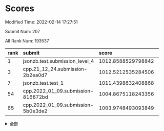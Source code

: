 # Scores

Modified Time: 2022-02-14 17:27:51

Submit Num: 207

All Rank Num: 193537

| rank |               submit               |       score        |       sigma        | pk_num |
| :--- | :--------------------------------- | :----------------- | :----------------- | :----- |
| 1    | jsonzb.test.submission_level_4     | 1012.8588529798842 | 0.837426521925977  | 3739   |
| 3    | cpp.21_12_24.submission-2b2ea0d7   | 1012.5212535284506 | 0.7911308430659034 | 3738   |
| 7    | jsonzb.test.test_1                 | 1011.4398632408868 | 0.8069655171048712 | 3740   |
| 54   | cpp.2022_01_09.submission-816672bd | 1004.8675118243356 | 0.7200189644876963 | 3746   |
| 65   | cpp.2022_01_09.submission-5b0e3de2 | 1003.9748493093849 | 0.7212679571704201 | 3745   |


<details>
<summary>全部</summary>

| rank |                 submit                 |       score        |       sigma        | pk_num |
| :--- | :------------------------------------- | :----------------- | :----------------- | :----- |
| 1    | jsonzb.test.submission_level_4         | 1012.8588529798842 | 0.837426521925977  | 3739   |
| 2    | gobigger.level_3.submission_level_3_38 | 1012.691041148354  | 0.7913276043493567 | 3742   |
| 3    | cpp.21_12_24.submission-2b2ea0d7       | 1012.5212535284506 | 0.7911308430659034 | 3738   |
| 4    | gobigger.level_3.submission_level_3_27 | 1012.3984820277295 | 0.7917404406242293 | 3742   |
| 5    | gobigger.level_3.submission_level_3_10 | 1012.0958696776079 | 0.8302667171116966 | 3736   |
| 6    | gobigger.level_3.submission_level_3_4  | 1011.5950897552931 | 0.7596361259947021 | 3737   |
| 7    | jsonzb.test.test_1                     | 1011.4398632408868 | 0.8069655171048712 | 3740   |
| 8    | gobigger.level_3.submission_level_3_41 | 1011.2967860593203 | 0.7586506945598953 | 3741   |
| 9    | gobigger.level_3.submission_level_3_7  | 1011.2656780692474 | 0.7790316493122562 | 3736   |
| 10   | gobigger.level_3.submission_level_3_40 | 1011.2257076647223 | 0.7610776712570065 | 3737   |
| 11   | gobigger.level_3.submission_level_3_16 | 1011.1432447946647 | 0.7826872289107673 | 3738   |
| 12   | gobigger.level_3.submission_level_3_23 | 1011.0423803388968 | 0.7535516899688709 | 3739   |
| 13   | gobigger.level_3.submission_level_3_13 | 1010.8944666752482 | 0.7561485954892999 | 3741   |
| 14   | gobigger.level_3.submission_level_3_42 | 1010.7473922261638 | 0.7534796072181158 | 3743   |
| 15   | gobigger.level_3.submission_level_3_14 | 1010.6244747692879 | 0.7652018561735636 | 3743   |
| 16   | gobigger.level_3.submission_level_3_24 | 1010.6003928753427 | 0.7654521730633937 | 3738   |
| 17   | gobigger.level_3.submission_level_3_25 | 1010.5118225115201 | 0.751803271690146  | 3743   |
| 18   | gobigger.level_3.submission_level_3_37 | 1010.4997795273856 | 0.7661360106581814 | 3740   |
| 19   | gobigger.level_3.submission_level_3_8  | 1010.393496702463  | 0.7634602801166994 | 3736   |
| 20   | gobigger.level_3.submission_level_3_15 | 1010.3636981826897 | 0.7730947528156947 | 3744   |
| 21   | gobigger.level_3.submission_level_3_36 | 1010.3603225787613 | 0.7850028130669479 | 3738   |
| 22   | gobigger.level_3.submission_level_3_11 | 1010.1663009977963 | 0.76101172449792   | 3743   |
| 23   | gobigger.level_3.submission_level_3_3  | 1010.160246993974  | 0.7499074997609786 | 3737   |
| 24   | gobigger.level_3.submission_level_3_2  | 1010.1305945071232 | 0.7805608686995676 | 3735   |
| 25   | gobigger.level_3.submission_level_3_6  | 1010.1043084410303 | 0.7817515414576348 | 3738   |
| 26   | gobigger.level_3.submission_level_3_26 | 1009.9528031929974 | 0.7850482122603314 | 3742   |
| 27   | gobigger.level_3.submission_level_3_28 | 1009.8610808550563 | 0.7609520187474065 | 3742   |
| 28   | gobigger.level_3.submission_level_3_30 | 1009.7963245369713 | 0.7367366456541786 | 3744   |
| 29   | gobigger.level_3.submission_level_3_49 | 1009.7860053897991 | 0.7648123075813203 | 3739   |
| 30   | gobigger.level_3.submission_level_3_19 | 1009.7464811746113 | 0.7745614137736305 | 3734   |
| 31   | gobigger.level_3.submission_level_3_22 | 1009.661527186684  | 0.7401822614163697 | 3737   |
| 32   | gobigger.level_3.submission_level_3_29 | 1009.5839514137766 | 0.7634536241912356 | 3741   |
| 33   | gobigger.level_3.submission_level_3_20 | 1009.48804007916   | 0.7728552163729674 | 3740   |
| 34   | gobigger.level_3.submission_level_3_47 | 1009.427702643084  | 0.7582219356975559 | 3737   |
| 35   | gobigger.level_3.submission_level_3_45 | 1009.4219852828912 | 0.7386179834845287 | 3739   |
| 36   | gobigger.level_3.submission_level_3_48 | 1009.3715310289525 | 0.7633478199536458 | 3741   |
| 37   | gobigger.level_3.submission_level_3_18 | 1009.302770607715  | 0.7464009903623645 | 3743   |
| 38   | gobigger.level_3.submission_level_3_43 | 1009.1639244087468 | 0.7418624175847879 | 3740   |
| 39   | gobigger.level_3.submission_level_3_5  | 1009.1620683185247 | 0.7560338509371485 | 3738   |
| 40   | gobigger.level_3.submission_level_3_44 | 1009.1180534027246 | 0.7640302081721285 | 3742   |
| 41   | gobigger.level_3.submission_level_3_1  | 1009.0741512395355 | 0.7493913169490871 | 3737   |
| 42   | gobigger.level_3.submission_level_3_34 | 1009.027302201561  | 0.7462502716271375 | 3740   |
| 43   | gobigger.level_3.submission_level_3_32 | 1008.9867487618419 | 0.7400700465876661 | 3742   |
| 44   | gobigger.level_3.submission_level_3_35 | 1008.934609393132  | 0.7468812920782875 | 3741   |
| 45   | gobigger.level_3.submission_level_3_12 | 1008.8947758857258 | 0.750224763439818  | 3741   |
| 46   | gobigger.level_3.submission_level_3_39 | 1008.8578126144    | 0.7427141719802643 | 3746   |
| 47   | gobigger.level_3.submission_level_3_9  | 1008.8520190269928 | 0.7533236602537041 | 3740   |
| 48   | gobigger.level_3.submission_level_3_0  | 1008.7424366908174 | 0.7446822853307491 | 3738   |
| 49   | gobigger.level_3.submission_level_3_46 | 1008.6790605324491 | 0.7301630550516693 | 3737   |
| 50   | gobigger.level_3.submission_level_3_31 | 1008.6608763591261 | 0.7724394447936016 | 3741   |
| 51   | gobigger.level_3.submission_level_3_33 | 1008.5140748699505 | 0.7509203712174879 | 3742   |
| 52   | gobigger.level_3.submission_level_3_21 | 1008.1942557617845 | 0.7414058272345425 | 3747   |
| 53   | gobigger.level_3.submission_level_3_17 | 1007.74003469314   | 0.7419786777841939 | 3738   |
| 54   | cpp.2022_01_09.submission-816672bd     | 1004.8675118243356 | 0.7200189644876963 | 3746   |
| 55   | gobigger.level_1.submission_level_1_29 | 1004.8543920084085 | 0.723802786084158  | 3742   |
| 56   | gobigger.level_1.submission_level_1_23 | 1004.7837676264922 | 0.726749911305248  | 3739   |
| 57   | gobigger.level_1.submission_level_1_48 | 1004.641049555463  | 0.7314224887525655 | 3747   |
| 58   | gobigger.level_1.submission_level_1_34 | 1004.5547667793394 | 0.7225778613278306 | 3737   |
| 59   | gobigger.level_1.submission_level_1_49 | 1004.5007115030521 | 0.723158188042009  | 3735   |
| 60   | gobigger.level_1.submission_level_1_17 | 1004.4401753328077 | 0.7225237640668916 | 3741   |
| 61   | gobigger.level_1.submission_level_1_19 | 1004.257350424203  | 0.7113863362921758 | 3742   |
| 62   | gobigger.level_1.submission_level_1_30 | 1004.1149316965826 | 0.7185189743774753 | 3735   |
| 63   | gobigger.level_1.submission_level_1_22 | 1004.0213937303433 | 0.7102086483527508 | 3737   |
| 64   | gobigger.level_1.submission_level_1_14 | 1004.0154043549753 | 0.7120363588848344 | 3739   |
| 65   | cpp.2022_01_09.submission-5b0e3de2     | 1003.9748493093849 | 0.7212679571704201 | 3745   |
| 66   | gobigger.level_1.submission_level_1_11 | 1003.9453505357069 | 0.7075297908924614 | 3739   |
| 67   | gobigger.level_1.submission_level_1_33 | 1003.8497201675591 | 0.726133281942421  | 3738   |
| 68   | gobigger.level_1.submission_level_1_7  | 1003.8440210566704 | 0.7057492637625538 | 3739   |
| 69   | gobigger.level_1.submission_level_1_20 | 1003.7806422317278 | 0.7220973556299219 | 3743   |
| 70   | gobigger.level_1.submission_level_1_8  | 1003.7354949932976 | 0.7150859229684691 | 3741   |
| 71   | gobigger.level_1.submission_level_1_27 | 1003.6867467985453 | 0.7158425908378949 | 3736   |
| 72   | gobigger.level_1.submission_level_1_13 | 1003.5946998293432 | 0.7202186448404485 | 3741   |
| 73   | gobigger.level_1.submission_level_1_0  | 1003.5114338668263 | 0.7188176503866893 | 3733   |
| 74   | gobigger.level_1.submission_level_1_2  | 1003.5076668300566 | 0.7194209886162443 | 3736   |
| 75   | gobigger.level_1.submission_level_1_41 | 1003.5069570879967 | 0.731397767042162  | 3740   |
| 76   | gobigger.level_1.submission_level_1_18 | 1003.4676220792359 | 0.7192736583890355 | 3741   |
| 77   | gobigger.level_1.submission_level_1_15 | 1003.4308754429692 | 0.7150633130750422 | 3736   |
| 78   | gobigger.level_1.submission_level_1_24 | 1003.4241102936164 | 0.7143382742445797 | 3740   |
| 79   | gobigger.level_1.submission_level_1_16 | 1003.4173225000711 | 0.7283902157506343 | 3739   |
| 80   | gobigger.level_1.submission_level_1_21 | 1003.4167121539625 | 0.7087404799795705 | 3740   |
| 81   | gobigger.level_1.submission_level_1_44 | 1003.2385331347504 | 0.7169949329822766 | 3740   |
| 82   | gobigger.level_1.submission_level_1_6  | 1003.1741437388363 | 0.7088392577559255 | 3741   |
| 83   | gobigger.level_1.submission_level_1_12 | 1003.1545622466834 | 0.7139079354927493 | 3737   |
| 84   | gobigger.level_1.submission_level_1_43 | 1002.9941672190681 | 0.7071383471289688 | 3736   |
| 85   | gobigger.level_1.submission_level_1_3  | 1002.9497714623864 | 0.7220732755624368 | 3738   |
| 86   | gobigger.level_1.submission_level_1_25 | 1002.7974207838165 | 0.6999895527566236 | 3732   |
| 87   | gobigger.level_1.submission_level_1_4  | 1002.7676338101511 | 0.7127258090066872 | 3741   |
| 88   | gobigger.level_1.submission_level_1_31 | 1002.7325657682896 | 0.7173964834167912 | 3742   |
| 89   | gobigger.level_1.submission_level_1_42 | 1002.7112310768903 | 0.7178756015341962 | 3735   |
| 90   | gobigger.level_1.submission_level_1_39 | 1002.6953183527008 | 0.7178401779240031 | 3742   |
| 91   | gobigger.level_1.submission_level_1_46 | 1002.6224241623968 | 0.7137007085268653 | 3736   |
| 92   | gobigger.level_1.submission_level_1_10 | 1002.6023322638019 | 0.7139638261881813 | 3740   |
| 93   | gobigger.level_1.submission_level_1_36 | 1002.5955324688657 | 0.7111120595622117 | 3740   |
| 94   | gobigger.level_1.submission_level_1_26 | 1002.5581614678741 | 0.7221223663155644 | 3737   |
| 95   | gobigger.level_1.submission_level_1_45 | 1002.4594285931788 | 0.7008614628312165 | 3737   |
| 96   | gobigger.level_1.submission_level_1_5  | 1002.4237690986448 | 0.7202646160235906 | 3746   |
| 97   | gobigger.level_1.submission_level_1_1  | 1002.2933661795435 | 0.7109220851542142 | 3745   |
| 98   | gobigger.level_1.submission_level_1_37 | 1002.2760135745308 | 0.7085802946392215 | 3740   |
| 99   | gobigger.level_1.submission_level_1_28 | 1002.2702223501268 | 0.7140866771292147 | 3739   |
| 100  | gobigger.level_1.submission_level_1_32 | 1002.2113507641476 | 0.7133000933728904 | 3738   |
| 101  | gobigger.level_1.submission_level_1_35 | 1002.1594870796789 | 0.7146026412345212 | 3741   |
| 102  | gobigger.level_1.submission_level_1_47 | 1002.1050295357123 | 0.7110080257954678 | 3738   |
| 103  | gobigger.level_1.submission_level_1_40 | 1002.0205668268022 | 0.7076093761569002 | 3742   |
| 104  | gobigger.level_1.submission_level_1_9  | 1001.9873767799116 | 0.7155038544511017 | 3740   |
| 105  | gobigger.level_1.submission_level_1_38 | 1001.7962045459154 | 0.7196468462356823 | 3739   |
| 106  | gobigger.random.submission_random_31   | 997.7843435017785  | 0.7067493327249832 | 3742   |
| 107  | gobigger.random.submission_random_37   | 997.6330381574603  | 0.7108139014721964 | 3737   |
| 108  | gobigger.random.submission_random_28   | 997.3588114617853  | 0.7117909053001392 | 3745   |
| 109  | gobigger.random.submission_random_8    | 997.0284130571467  | 0.7115962035088104 | 3737   |
| 110  | gobigger.random.submission_random_6    | 997.013312753581   | 0.7057712352991773 | 3739   |
| 111  | gobigger.random.submission_random_17   | 996.9935622332499  | 0.6999319547996226 | 3746   |
| 112  | gobigger.random.submission_random_47   | 996.8057343451277  | 0.7047672040554028 | 3739   |
| 113  | gobigger.random.submission_random_7    | 996.780054017803   | 0.7146042290441196 | 3744   |
| 114  | gobigger.random.submission_random_42   | 996.7289248154958  | 0.7102149242066359 | 3737   |
| 115  | gobigger.random.submission_random_40   | 996.7102603857771  | 0.7050678821275332 | 3743   |
| 116  | gobigger.random.submission_random_12   | 996.6283609284535  | 0.705945788471224  | 3742   |
| 117  | gobigger.random.submission_random_30   | 996.4946419956167  | 0.7139590109744185 | 3742   |
| 118  | gobigger.random.submission_random_19   | 996.4851218158291  | 0.697578524492323  | 3742   |
| 119  | gobigger.random.submission_random_18   | 996.4721353622525  | 0.7104576882719408 | 3742   |
| 120  | gobigger.random.submission_random_21   | 996.3926734214976  | 0.7040450966310091 | 3741   |
| 121  | gobigger.random.submission_random_43   | 996.3087102368396  | 0.7047695583098188 | 3738   |
| 122  | gobigger.random.submission_random_48   | 996.2908826917856  | 0.7134247456106932 | 3742   |
| 123  | gobigger.random.submission_random_25   | 996.2647743967408  | 0.6953222389656599 | 3741   |
| 124  | gobigger.random.submission_random_26   | 996.2443891074804  | 0.7079472585136367 | 3737   |
| 125  | gobigger.random.submission_random_9    | 996.1822282829971  | 0.7109867178260846 | 3736   |
| 126  | gobigger.random.submission_random_23   | 996.1645646139368  | 0.7074407283838955 | 3743   |
| 127  | gobigger.random.submission_random_39   | 996.1367119830666  | 0.7114507900772071 | 3738   |
| 128  | gobigger.random.submission_random_44   | 996.1227131457384  | 0.7025219615302889 | 3738   |
| 129  | gobigger.random.submission_random_2    | 996.1141463478765  | 0.7046570282283302 | 3745   |
| 130  | gobigger.random.submission_random_49   | 996.0629277401242  | 0.7148490119486127 | 3740   |
| 131  | gobigger.random.submission_random_1    | 996.0476607335157  | 0.704954724090402  | 3744   |
| 132  | gobigger.random.submission_random_14   | 996.0073386494437  | 0.7076199035767975 | 3740   |
| 133  | gobigger.random.submission_random_46   | 996.0037002221364  | 0.7094744211952095 | 3743   |
| 134  | gobigger.random.submission_random_45   | 995.9841470497828  | 0.7080360294247433 | 3743   |
| 135  | gobigger.random.submission_random_38   | 995.9321456160789  | 0.7165747479187011 | 3740   |
| 136  | gobigger.random.submission_random_0    | 995.9169742368948  | 0.7152935230502705 | 3737   |
| 137  | gobigger.random.submission_random_4    | 995.8758687774666  | 0.7007178894539248 | 3739   |
| 138  | gobigger.random.submission_random_24   | 995.8501560592076  | 0.7196513586131535 | 3741   |
| 139  | gobigger.random.submission_random_27   | 995.7932231984279  | 0.7196449359352454 | 3739   |
| 140  | gobigger.random.submission_random_13   | 995.7571848078506  | 0.7289739344547255 | 3736   |
| 141  | gobigger.random.submission_random_15   | 995.6224414268654  | 0.7065361651308948 | 3747   |
| 142  | gobigger.random.submission_random_41   | 995.569193512833   | 0.6996515746918397 | 3745   |
| 143  | gobigger.random.submission_random_5    | 995.5529744909745  | 0.7140964954940655 | 3736   |
| 144  | gobigger.random.submission_random_33   | 995.5039641865503  | 0.7098709601789586 | 3743   |
| 145  | gobigger.random.submission_random_20   | 995.4429267948885  | 0.7077814077599685 | 3740   |
| 146  | gobigger.random.submission_random_11   | 995.3743873866644  | 0.7141188816575149 | 3735   |
| 147  | gobigger.random.submission_random_35   | 995.3659987768732  | 0.7103203110414104 | 3739   |
| 148  | gobigger.random.submission_random_16   | 995.2830596144435  | 0.7041553910017044 | 3738   |
| 149  | gobigger.random.submission_random_34   | 995.0193763593483  | 0.7118340385337814 | 3739   |
| 150  | gobigger.random.submission_random_36   | 994.9702734288471  | 0.7151206044220283 | 3740   |
| 151  | gobigger.random.submission_random_3    | 994.9377402829622  | 0.7219376724842155 | 3739   |
| 152  | gobigger.random.submission_random_29   | 994.9036639028702  | 0.7148658230454598 | 3736   |
| 153  | gobigger.random.submission_random_22   | 994.7806514132212  | 0.7255524266417327 | 3741   |
| 154  | gobigger.random.submission_random_10   | 994.6776036675274  | 0.7179143473768299 | 3740   |
| 155  | gobigger.random.submission_random_32   | 994.6615188996053  | 0.7107219941111195 | 3742   |
| 156  | gobigger.level_2.submission_level_2_27 | 994.6130956827932  | 0.7332139599949031 | 3741   |
| 157  | gobigger.level_2.submission_level_2_1  | 993.8261625264558  | 0.7209439686788466 | 3738   |
| 158  | gobigger.level_2.submission_level_2_44 | 993.3829886795912  | 0.7264782455058579 | 3737   |
| 159  | gobigger.level_2.submission_level_2_14 | 993.2909308424461  | 0.7253481013103563 | 3733   |
| 160  | gobigger.level_2.submission_level_2_39 | 993.1488051413647  | 0.7387720322967716 | 3737   |
| 161  | gobigger.level_2.submission_level_2_26 | 993.1336705385177  | 0.7216908881679174 | 3743   |
| 162  | gobigger.level_2.submission_level_2_8  | 993.1068476054376  | 0.7350136260471377 | 3740   |
| 163  | gobigger.level_2.submission_level_2_2  | 993.0733320015546  | 0.7360618946205074 | 3744   |
| 164  | gobigger.level_2.submission_level_2_4  | 993.0580538524443  | 0.7418464176580539 | 3738   |
| 165  | gobigger.level_2.submission_level_2_0  | 993.0529699166955  | 0.7413557498489808 | 3735   |
| 166  | gobigger.level_2.submission_level_2_10 | 993.0344415944534  | 0.7402679899749983 | 3746   |
| 167  | gobigger.level_2.submission_level_2_34 | 993.0007468247052  | 0.7520234815864127 | 3739   |
| 168  | gobigger.level_2.submission_level_2_48 | 992.9939017563017  | 0.7398105352044482 | 3741   |
| 169  | gobigger.level_2.submission_level_2_6  | 992.9321993977275  | 0.7394913430996639 | 3740   |
| 170  | gobigger.level_2.submission_level_2_49 | 992.7597552553908  | 0.7368954386107899 | 3742   |
| 171  | gobigger.level_2.submission_level_2_23 | 992.7120746404984  | 0.7464010648190215 | 3739   |
| 172  | gobigger.level_2.submission_level_2_33 | 992.6649550121858  | 0.761186992247536  | 3739   |
| 173  | gobigger.level_2.submission_level_2_43 | 992.4181024492507  | 0.7367779693703548 | 3742   |
| 174  | gobigger.level_2.submission_level_2_36 | 992.4108446492882  | 0.7528261482728317 | 3738   |
| 175  | gobigger.level_2.submission_level_2_37 | 992.3005313672014  | 0.7281891492857417 | 3745   |
| 176  | gobigger.level_2.submission_level_2_9  | 992.2499963740571  | 0.7480565064405719 | 3738   |
| 177  | gobigger.level_2.submission_level_2_42 | 992.2451592084326  | 0.7535280676985322 | 3743   |
| 178  | gobigger.level_2.submission_level_2_21 | 992.2094282037481  | 0.7396075128351387 | 3740   |
| 179  | gobigger.level_2.submission_level_2_46 | 992.1811972802906  | 0.7392052319145954 | 3741   |
| 180  | gobigger.level_2.submission_level_2_25 | 992.1763826145117  | 0.7343734631880696 | 3743   |
| 181  | gobigger.level_2.submission_level_2_40 | 992.1636328482228  | 0.7471411783193184 | 3736   |
| 182  | gobigger.level_2.submission_level_2_29 | 991.9992375641606  | 0.7704904403487377 | 3740   |
| 183  | gobigger.level_2.submission_level_2_15 | 991.874126002153   | 0.7630195247699387 | 3738   |
| 184  | gobigger.level_2.submission_level_2_3  | 991.873239116982   | 0.7357445928550216 | 3736   |
| 185  | gobigger.level_2.submission_level_2_47 | 991.8296323411471  | 0.7352546077257028 | 3744   |
| 186  | gobigger.level_2.submission_level_2_28 | 991.8147954988289  | 0.7597939106043039 | 3734   |
| 187  | gobigger.level_2.submission_level_2_31 | 991.730330279935   | 0.7575258118748884 | 3740   |
| 188  | gobigger.level_2.submission_level_2_7  | 991.6871101383049  | 0.7505946508019317 | 3742   |
| 189  | gobigger.level_2.submission_level_2_30 | 991.6120757659473  | 0.7563238349927217 | 3739   |
| 190  | gobigger.level_2.submission_level_2_22 | 991.5903625422322  | 0.7321447413041821 | 3742   |
| 191  | gobigger.level_2.submission_level_2_17 | 991.5872799385861  | 0.7450989159195498 | 3740   |
| 192  | gobigger.level_2.submission_level_2_11 | 991.520690141038   | 0.733105973573161  | 3737   |
| 193  | gobigger.level_2.submission_level_2_24 | 991.426974482758   | 0.7583600001455724 | 3744   |
| 194  | gobigger.level_2.submission_level_2_41 | 991.4267044317879  | 0.7462188940837213 | 3743   |
| 195  | gobigger.level_2.submission_level_2_12 | 991.3593307886132  | 0.7472804281942959 | 3741   |
| 196  | gobigger.level_2.submission_level_2_16 | 991.3044883944295  | 0.7550863780285114 | 3744   |
| 197  | gobigger.level_2.submission_level_2_13 | 991.2227555941334  | 0.7523043221878662 | 3739   |
| 198  | gobigger.level_2.submission_level_2_35 | 991.0743355696434  | 0.7593604182369496 | 3735   |
| 199  | gobigger.level_2.submission_level_2_5  | 991.0301149753013  | 0.7620617185944076 | 3733   |
| 200  | gobigger.level_2.submission_level_2_38 | 990.9877809563466  | 0.7757260051343235 | 3738   |
| 201  | gobigger.level_2.submission_level_2_20 | 990.8281345193438  | 0.7701154308539944 | 3742   |
| 202  | gobigger.level_2.submission_level_2_18 | 990.7071446518095  | 0.7562467348402969 | 3746   |
| 203  | gobigger.level_2.submission_level_2_45 | 990.3330545439261  | 0.7616484325209181 | 3738   |
| 204  | gobigger.level_2.submission_level_2_32 | 989.6015806336142  | 0.7661330814604355 | 3740   |
| 205  | gobigger.level_2.submission_level_2_19 | 989.5532343216754  | 0.7639313596882075 | 3736   |
| 206  | gobigger.none.submission_none_0        | 977.3349315904808  | 1.4734055865856033 | 3741   |
| 207  | gobigger.none.submission_none_1        | 977.0209750323711  | 1.3381050753173187 | 3741   |

</details>